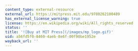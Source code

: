 ```yaml
---
content_type: external-resource
external_url: https://mitpress.mit.edu/9780262100489
has_external_license_warning: true
license: https://en.wikipedia.org/wiki/All_rights_reserved
status: ''
title: '![Buy at MIT Press](/images/mp_logo.gif)'
uid: a56fd5f0-8460-4aeb-8e6f-00f90be1952e
wayback_url: ''
---
```

